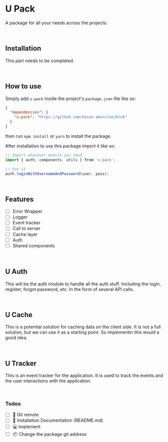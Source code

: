 # U Pack
A package for all your needs across the projects.

<br>

## Installation
This part needs to be completed.

<br>

## How to use
Simply add `u-pack` inside the project's `package.json` file like so:

```json
{
  "dependencies": {
    "u-pack": "https://github.com/hesan-aminiloo/brok"
  }
}
```
then run `npm install` or `yarn` to install the package.

After installation to use this package import it like so:
```js
// Import whatever module you need
import { auth, components, utils } from 'u-pack';

// Use it
auth.loginWithUsernameAndPassword(user, pass);
```

<br>

## Features
  - [ ] Error Wrapper
  - [ ] Logger
  - [ ] Event tracker
  - [ ] Call to server
  - [ ] Cache layer
  - [ ] Auth
  - [ ] Shared components

<br>

## U Auth
This will be the auth module to handle all the auth stuff. Including the login, register, forgot password, etc. In the form of several API calls.

<br>

## U Cache
This is a potential solution for caching data on the client side. It is not a full solution, but we can use it as a starting point. So implementin this would a good idea.

<br>

## U Tracker
This is an event tracker for the application. It is used to track the events and the user interactions with the application.

<br>

### Todos
  - [ ] 🚚 Git remote
  - [ ] 📄 Installation Documentation (README.md)
  - [ ] 💻 Implement
  - [ ] 📦 Change the package git address